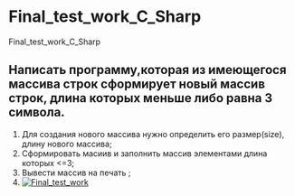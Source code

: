 # Final_test_work_C_Sharp
Final_test_work_C_Sharp

## Написать программу,которая из имеющегося массива строк сформирует новый массив строк, длина которых меньше либо равна 3 символа.
1. Для создания нового массива нужно определить его размер(size), длину нового массива;
2. Сформировать масиив и заполнить массив элементами длина которых <=3;
3. Вывести массив на печать ;
4. [![Final_test_work](Final_test_work.png)](https://drive.google.com/file/d/1jbU8bhrDVQwyA85F3uyf1747vbaPBIm2/view?usp=sharing "Git")